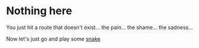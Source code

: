 # Nothing here

You just hit a route that doesn't exist... the pain... the shame... the sadness...

Now let's just go and play some [snake](/snake)
